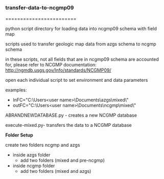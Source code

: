 ### transfer-data-to-ncgmp09
========================

python script directory for loading data into ncgmp09 schema with field map

scripts used to transfer geologic map data from azgs schema to ncgmp schema

in these scripts, not all fields that are in ncgmp09 schema are accounted for, please refer to NCGMP documentation: http://ngmdb.usgs.gov/Info/standards/NCGMP09/

open each individual script to set environment and data parameters 

examples:

  - InFC="C:\\Users\<user name>\Documents\\azgs\\mixed\\"
  - outFC="C:\\Users\<user name>\Documents\\ncgmp\\mixed\\"

ABRANDNEWDATABASE.py - creates a new NCGMP database

execute-mixed.py- transfers the data to a NCGMP database

**Folder Setup**

create two folders ncgmp and azgs
 - inside azgs folder
    - add two folders (mixed and pre-ncgmp)
 - inside ncgmp folder
    - add two folders (mixed and azgs)
 


